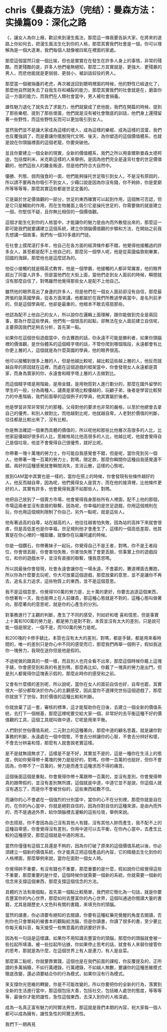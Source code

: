 # chris《曼森方法》（完结）：曼森方法：实操篇09：深化之路

《，讓女人為你上癮，歡迎來到漫生風法，那麼這一條我要告訴大家，在將來的道路上你如何去，把漫生風法生化到你的人格，那麼其實我們社會是一個，你可以理解為是一個大逐漸，我們每個人就像被四氧在裡面的家處。

那麼這個當然只是一個比喻，但也是實實在在發生在許多人身上的事情，非常的殘酷，而更殘酷的是，許多人他們毫無絕知，那麼二方其實就是，更強大、更殘暴的男人，而悲他能就是更弱弱、更弱小，被訓話奴役的男人。

那麼當一個被捐養的老虎，再次被送回到聰明裡面的時候，他的野性已經退化了，那麼他自然就失去了自我生存和補裂的能力，那麼其實我們的社會就是在，磨面你這一方面的能力，而我們在人類社會當中，男人被社會捐養。

雄性魅力退化了就失去了求能力，他們就變成了悲他能，我們在開篇的時候，提到了那些樂棍、提到了那些壞蛋，他們就是沒有被社會徹底的訓話，他們身上還殘留著一些野性，而這些野性反而可以更加吸引到女人。

當然我們並不是讓大家成為這樣的壞人，成為這樣的樂棍、成為這樣的混蛋，我們也反覆強調了，而是要讓你擺脫現代文明、後天，為你塑造的這個價值體系，也就是說在你頭腦裡面的這個老龍，你要突破他。

並且你要建立一個全新的現實，全新的價值體系，我們之所以用查爾斯曼森太德邦迪，包括傑利米、米克斯這樣的人來舉例，是因為他們完全是違背社會的世足價值觀的，他們這些人的離金叛道，但是他們符合大自然中。

優勝、列態、弱肉強食的一面，他們能夠操托世足吸引到女人，不是沒有原因的，所以請不要再為你吸引不到女人，少藉口說是因為你沒有錢，你不夠帥，你是愛窮所等等等等，那麼其實這些都是世足定義的。

它是屬於世足價值觀的一部分，世足的東西確實可以起到作用，這個無可否認，但是它只是輔助的作用，而在生物層面上吸引它是操托世足的，你需要做的就是建立一個，你堅信不疑，且你無比相信的一個價值觀。

這個才能生化到你的人格當中，才能讓你的魅力是由內而外散發出來的，那麼這一節可能我們就要講建立這個系統，建立你頭腦價值觀的步驟和方法，在開始之前我先想講一個故事，我們有一個30多歲的門徒。

在社會上摸爬滾打多年，他自己在各方面的經濟條件都不錯，他覺得他接觸過的許多女人，甚至都是配不上他自己的，那麼另一個學人呢，他是從英國倫敦剛畢業，回國的海歸，那麼他也是這麼認為的。

他從小接觸的就是精英式教育，他是一個學霸，他接觸的人都非常厲害，他的眼界超出了同靈人許多，但是當他們在大街上面，當他們走到女人面前的時候，瞬間就沒有那麼自信了，對嗎雖然他覺得那些女人是配不上他自己。

雖然他的眼界高出了身邊的許多人，但是他們在一個女人面前卻沒有自信，那麼最誇張的是英國學員，從各方面來講，他都屬於在我們所教過學員當中，是名列前矛的，但是這個學員呢，他卻是最重的，他根本不敢去搭扇那些。

他認為配不上他自己的女人，所以說你在邏輯上面理解，跟你能做到完全是兩回事，那為什麼這些學員，他們有一個很高的起點，卻無法在女人面前建立自信呢，主要原因我們足夠去分析，首先第一點。

如果你在這個世俗遊戲當中，你去賽跑的話，你永遠不可能是勝利者，如果你頭腦裡的價值觀，是世俗體系的這個精字塔的話，不管你爬到哪個階段，永遠都會有比你更上層的人，這個就是為什麼英國的學員，他的眼界很高。

他可以接觸到很多上層的人，但是他越比較呢，越比較這些越上層的人，他反而就越自卑的原因就在這裡，而處在這個遊戲的框架當中，你會發現女人永遠都是買家，而身為賣家的你，永遠會和精字塔上層的人去做對比。

而這個精字塔是用階級，是用金錢，是用物質對人進行劃分的，那麼在國外留學的學生的一般，分為兩種人，譴責是家境比較優越的，玩顧子弟，後者是學習比較努力的中產階級，我們前面舉的這個例子的學員，他其實屬於後者。

他是學習非常非常努力的那種，父母對他的要求也非常的嚴格，以至於他總會去拿自己的優秀，和別人做對比，而他越對比呢，他就越自卑，人老對於價值的判斷，往往都是比較出來了，沒有比較。

你是無法確認一個東西具體的價值的，所以呢他和那些比他層次高很多的人比，比他家庭優越好很多的人比，思維格局比他高很多的人比，他越比呢，他就會覺得自己是個垃圾，他並不會覺得自己很優秀，就好比呢。

你帶著一塊十萬塊的勞力士，你可能自我感覺會不錯，但是呢，當你見到另一個人，他帶著一塊一百萬的勞力士，對嗎，限定款，那麼你瞬間你這種自我感覺還不錯，兩好的這種感覺就會瞬間消失，言消云散，這樣的心態呢。

放到GAM當中其實也是一樣的，當你在搭上的時候，你會發現有些條件越好的人，他反而越自卑，因為呢，他們覺得女人是買方，而在他的接濟裡，比他條件更好的人，其實有許多，他會覺得我還不如那些人，對嗎。

他把自己放到了一個賣方市場，他會覺得我身那些所有人裡面，配不上他的那個，市場這兩者並沒有直接的聯繫，因為呢，你幸福的是世足遊戲，你用這個規則在玩，你也用這個規則限制了你自己，另外一點呢，就是這些人。

他有著過高的自尊，站在越高的人，他往往越害怕失敗，因為站的高摔下來就會很疼，但是高低差也是你幸福，世足規則他才會產生了，這樣的一個高低差距，他其實是在你心裡的一種距離，就像你在玩羅阿盧的時候。

你是一個鑽石，你帶著妹子一起玩，你覺得自己不是王者，對嗎，你不是王者段位，你會很丟臉，你會害怕失敗，你害怕失敗了會更丟臉，但事實上你的遊戲段位，和你的遊戲水平，並沒有直接的聯繫，懂我意思嗎。

所以說最後你會發現，社會永遠會讓你在一場永遠，不會贏的，賽道裡面去賽跑，所以你為什麼要去玩呢，你大可放棄這個遊戲，那麼放棄的意思，並不是讓你不再去，追名主力追求，這些物質上的東西，並不是這個意思。

我不是這個意思，你覺得100萬的勞力是，比十萬的更好，你要去追逐這個東西，你想著有一天，我也能帶上在人前嫌貴，那這種心態就是不對的，這種心態叫做著向，那麼著向的意思呢，就是你的心產生的分別。

對事務進行了主觀的判斷，產生了不同的感受，列如好和壞 喜和憶恩，但是事實上十萬和100萬的勞力是，都是勞力是對不對，本質並沒有太大的差別，只是說可能一個是限定，一個不是，而100萬的勞力是呢。

和200塊的卡修手錶比，本質也沒有太大的差別，對嗎，都是手錶，都是用來看時間的，唯一的差別只是你心中不同的感受而已，那麼我們再舉一個例子，假如我送你一塊勞力，我現在送你但是他是假的。

不過呢做的跟真的一模一樣，而且別人也完全看不出來，那麼這個時候你戴上這塊手錶，你會感受到和真的有差別嗎，那麼再比如，你戴了一塊真的勞力是出門，但是別人都覺得你這塊表示假的，那麼此時你的感受和之前。

又會有什麼樣的差別呢，所以說呢，當你在女人的面前自信也好，自卑也罷，其實很大一部分都取決於你內心的主觀感受，因此當你不選擇完世俗這個遊戲了，那麼你就放下了世俗，對於價值的這種比較和判斷。

你就放棄了這一套，審核的標準，這才能幫助你在日後，去建立一個全新的價值系統，去打下一個根基，那麼這裡呢要交給大家一個，非常好的去平衡這種不好的價值觀的工具，這個工具就叫做中道，它呢是用來平衡。

人們對於世俗價值系統，二元對立的這種著向，那麼中道的顧名思義，就是讓你對事務的判斷，永遠處在一個中間態，不會去分辨讓你的心智，不會去分辨好和壞，不會去分辨喜和憶，那麼有人就會說老實這樣。

是不是就無語無求了，這樣是不是不好，其實並不是的，這是一種你在生活上的態度，例如你覺得帶十萬塊的勞力是挺好的，對嗎，你帶一百萬的也挺好，但你不會因為，你帶不了一百萬的，勞力是而產生這種求而不得的痛苦。

這個後面這個是重點，你會覺得你帶十萬跟帶一百萬的，並沒有差別，你會覺得帶真的跟帶假的，並沒有差別無所謂，這個就是中道，中道它並不是說，你這個人就沒有遇忘了，而是你不會被世俗的，這些東西給數不住。

而讓你的心不會處在一個強烈的分別當中，當你的心不在分別裡，那麼你就是自在的，在你的內心當中，你就是絕對自信的，因為你對自信的這種來源，是由內而外的，而不是通過外界，給你頭腦裡去灌輸的這些垃圾，舉例來說。

你去搭扇，你不會因為自己沒有其他人有錢，沒有其他人帥而產生，我不配不上的這種自卑感，你會覺得沒有差別，你用中道可以去平衡，在你內心當中，去產生比較的這種感受，那麼這個就是中道的用法。

當然你僅僅有這個工具還是不夠的，因為你打破了原來的這個價值系統以後，你必須建立一個新的價值系統，你才能真正把這個產品的內容，它的精髓去生化到你的人格裡面，那麼舉例來說，當你在面對一個女人時。

你覺得帥不重要，有沒有錢也不重要，那麼重要的是什麼，假如說你已經覺得這些不重要，那麼重要的是什麼，這個時候你就需要一個新的系統，你就需要一個新的信念來支撐這個東西，那麼支撐這個信念的方法。

具體的方法有兩個點，首先第一個點比較簡單，我們把它簡化為一句話，就是你要去豐富你的內心世界，那麼如何去豐富你的內心世界，這個叫通過你閱讀大量的書籍，尤其是跟歷史人文色科有關的書籍，來填充你的頭腦。

當然的讀書，你必須要有絕知的去閱讀，你要有這種紅藥完覺醒的角度去閱讀，否則你也只會單純的被書本的觀點給洗腦，但是你讀書，你讀了很多的書，至少要比你每天看抖音，每天接受一些無意義的資訊要好許多。

因為有一句話是這樣講，如果你不用知識去豐富你的頭腦，那麼你的頭腦就會被一些拉起所填滿，被一些拉起所佔據，你如果停止思考的話，就會有人來替你接管你的思考，那就是為什麼，在這個世界上有人是連刀，有人是韭菜。

那麼第二點呢，你就要靠實踐，這個也是在我們前面的課程，你反覆提及的，正所謂的多萬捐贖，不如行萬禮錄，行萬禮錄，不如越人無數，要讓你的這種思維模式徹底改變，還必須要結合你的行為模式，如果你沒有行為模式。

來支撐你光思維的轉變，你是不可能改變的，所以你要把你的全新的行為，落實到全新的生活進行當中，那這個包括大善，包括社交，包括維人處世的態度，等等等等，最後你才能把雄性，急性這個東西，去深入到你的人格深處。

成為一名真正富有魅力的阿爾法男性，那這就是我們本期的內容，祝大家每一個人都可以成為擁有，雄性急性的阿爾法男性。

我們下一期再見